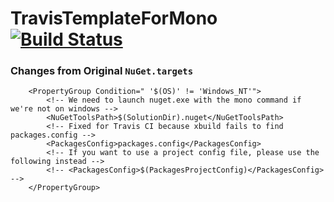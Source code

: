 TravisTemplateForMono  [![Build Status](https://secure.travis-ci.org/exKAZUu/TravisTemplateForCSharpMono.png?branch=master)](http://travis-ci.org/exKAZUu/TravisTemplateForCSharpMono)
=====================

### Changes from Original ```NuGet.targets```


```
    <PropertyGroup Condition=" '$(OS)' != 'Windows_NT'">
        <!-- We need to launch nuget.exe with the mono command if we're not on windows -->
        <NuGetToolsPath>$(SolutionDir).nuget</NuGetToolsPath>
        <!-- Fixed for Travis CI because xbuild fails to find packages.config -->
        <PackagesConfig>packages.config</PackagesConfig>
        <!-- If you want to use a project config file, please use the following instead -->
        <!-- <PackagesConfig>$(PackagesProjectConfig)</PackagesConfig> -->
    </PropertyGroup>
```

